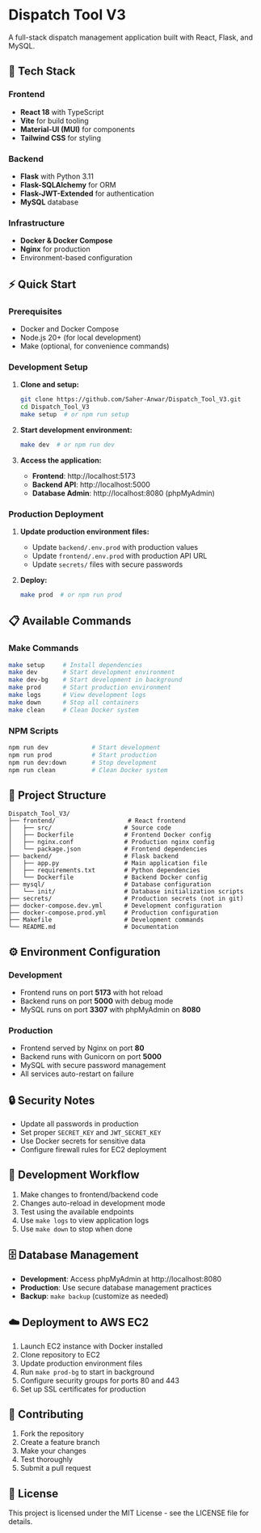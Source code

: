 # Dispatch Tool V3

A full-stack dispatch management application built with React, Flask, and MySQL.

## 🚀 Tech Stack

### Frontend
- **React 18** with TypeScript
- **Vite** for build tooling
- **Material-UI (MUI)** for components
- **Tailwind CSS** for styling

### Backend
- **Flask** with Python 3.11
- **Flask-SQLAlchemy** for ORM
- **Flask-JWT-Extended** for authentication
- **MySQL** database

### Infrastructure
- **Docker & Docker Compose**
- **Nginx** for production
- Environment-based configuration

## ⚡ Quick Start

### Prerequisites
- Docker and Docker Compose
- Node.js 20+ (for local development)
- Make (optional, for convenience commands)

### Development Setup

1. **Clone and setup:**
   ```bash
   git clone https://github.com/Saher-Anwar/Dispatch_Tool_V3.git
   cd Dispatch_Tool_V3
   make setup  # or npm run setup
   ```

2. **Start development environment:**
   ```bash
   make dev  # or npm run dev
   ```

3. **Access the application:**
   - **Frontend**: http://localhost:5173
   - **Backend API**: http://localhost:5000
   - **Database Admin**: http://localhost:8080 (phpMyAdmin)

### Production Deployment

1. **Update production environment files:**
   - Update `backend/.env.prod` with production values
   - Update `frontend/.env.prod` with production API URL
   - Update `secrets/` files with secure passwords

2. **Deploy:**
   ```bash
   make prod  # or npm run prod
   ```

## 📋 Available Commands

### Make Commands
```bash
make setup     # Install dependencies
make dev       # Start development environment
make dev-bg    # Start development in background
make prod      # Start production environment
make logs      # View development logs
make down      # Stop all containers
make clean     # Clean Docker system
```

### NPM Scripts
```bash
npm run dev            # Start development
npm run prod           # Start production
npm run dev:down       # Stop development
npm run clean          # Clean Docker system
```

## 📁 Project Structure

```
Dispatch_Tool_V3/
├── frontend/                    # React frontend
│   ├── src/                    # Source code
│   ├── Dockerfile              # Frontend Docker config
│   ├── nginx.conf              # Production nginx config
│   └── package.json            # Frontend dependencies
├── backend/                    # Flask backend
│   ├── app.py                  # Main application file
│   ├── requirements.txt        # Python dependencies
│   └── Dockerfile              # Backend Docker config
├── mysql/                      # Database configuration
│   └── init/                   # Database initialization scripts
├── secrets/                    # Production secrets (not in git)
├── docker-compose.dev.yml      # Development configuration
├── docker-compose.prod.yml     # Production configuration
├── Makefile                    # Development commands
└── README.md                   # Documentation
```

## ⚙️ Environment Configuration

### Development
- Frontend runs on port **5173** with hot reload
- Backend runs on port **5000** with debug mode
- MySQL runs on port **3307** with phpMyAdmin on **8080**

### Production
- Frontend served by Nginx on port **80**
- Backend runs with Gunicorn on port **5000**
- MySQL with secure password management
- All services auto-restart on failure

## 🔒 Security Notes

- Update all passwords in production
- Set proper `SECRET_KEY` and `JWT_SECRET_KEY`
- Use Docker secrets for sensitive data
- Configure firewall rules for EC2 deployment

## 🔄 Development Workflow

1. Make changes to frontend/backend code
2. Changes auto-reload in development mode
3. Test using the available endpoints
4. Use `make logs` to view application logs
5. Use `make down` to stop when done

## 🗄️ Database Management

- **Development**: Access phpMyAdmin at http://localhost:8080
- **Production**: Use secure database management practices
- **Backup**: `make backup` (customize as needed)

## ☁️ Deployment to AWS EC2

1. Launch EC2 instance with Docker installed
2. Clone repository to EC2
3. Update production environment files
4. Run `make prod-bg` to start in background
5. Configure security groups for ports 80 and 443
6. Set up SSL certificates for production

## 🤝 Contributing

1. Fork the repository
2. Create a feature branch
3. Make your changes
4. Test thoroughly
5. Submit a pull request

## 📄 License

This project is licensed under the MIT License - see the LICENSE file for details.